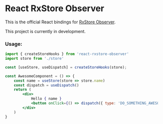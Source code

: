 # React RxStore Observer

This is the official React bindings for [RxStore Observer](https://github.com/blankart/rxstore-observer).

This project is currently in development.

### Usage:
```jsx
import { createStoreHooks } from 'react-rxstore-observer'
import store from './store'

const [useStore, useDispatch] = createStoreHooks(store);

const AwesomeComponent = () => {
    const name = useStore(store => store.name)
    const dispatch = useDispatch()
    return (
        <div>
            Hello { name } 
            <button onClick={() => dispatch({ type: 'DO_SOMETHING_AWESOME' })}>Do something awesome!</button>
        </div>
    )
}
```
